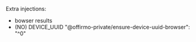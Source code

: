 
Extra injections:
* bowser results
* (NO) DEVICE_UUID 		"@offirmo-private/ensure-device-uuid-browser": "^0"
